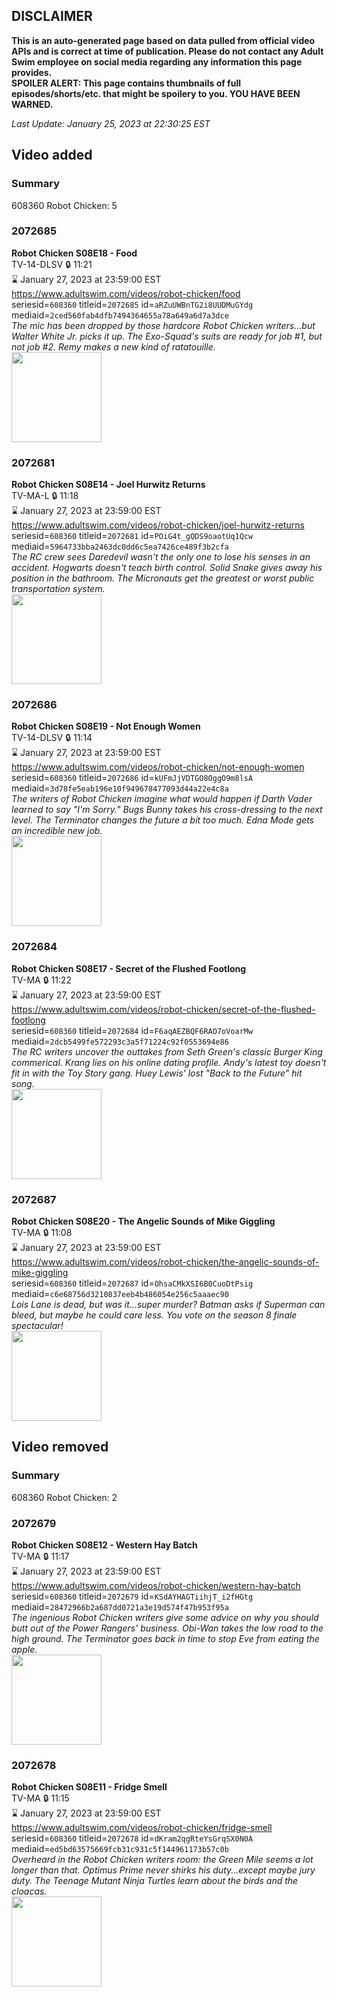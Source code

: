 ## DISCLAIMER
**This is an auto-generated page based on data pulled from official video APIs and is correct at time of publication. Please do not contact any Adult Swim employee on social media regarding any information this page provides.**  
**SPOILER ALERT: This page contains thumbnails of full episodes/shorts/etc. that might be spoilery to you. YOU HAVE BEEN WARNED.**  

_Last Update: January 25, 2023 at 22:30:25 EST_
## Video added
### Summary
608360 Robot Chicken: 5  
### 2072685
**Robot Chicken S08E18 - Food**  
TV-14-DLSV 🔒 11:21  
⌛ January 27, 2023 at 23:59:00 EST  
https://www.adultswim.com/videos/robot-chicken/food  
seriesid=`608360` titleid=`2072685` id=`aRZuUWBnTG2i8UUDMuGYdg` mediaid=`2ced560fab4dfb7494364655a78a649a6d7a3dce`  
_The mic has been dropped by those hardcore Robot Chicken writers…but Walter White Jr. picks it up. The Exo-Squad's suits are ready for job #1, but not job #2. Remy makes a new kind of ratatouille._  
<a href="https://media.cdn.adultswim.com/uploads/20200406/thumbnails/2_20461256381-robotchicken_818_dup-20160330.jpg"><img src="https://media.cdn.adultswim.com/uploads/20200406/thumbnails/2_20461256381-robotchicken_818_dup-20160330.jpg" height="144px" /></a>
### 2072681
**Robot Chicken S08E14 - Joel Hurwitz Returns**  
TV-MA-L 🔒 11:18  
⌛ January 27, 2023 at 23:59:00 EST  
https://www.adultswim.com/videos/robot-chicken/joel-hurwitz-returns  
seriesid=`608360` titleid=`2072681` id=`POiG4t_gQDS9oaotUq1Qcw` mediaid=`5964733bba2463dc0dd6c5ea7426ce489f3b2cfa`  
_The RC crew sees Daredevil wasn't the only one to lose his senses in an accident. Hogwarts doesn't teach birth control. Solid Snake gives away his position in the bathroom. The Micronauts get the greatest or worst public transportation system._  
<a href="https://media.cdn.adultswim.com/uploads/20200406/thumbnails/2_20461254180-robotchicken_814_air_cid-2RJ6F.jpg"><img src="https://media.cdn.adultswim.com/uploads/20200406/thumbnails/2_20461254180-robotchicken_814_air_cid-2RJ6F.jpg" height="144px" /></a>
### 2072686
**Robot Chicken S08E19 - Not Enough Women**  
TV-14-DLSV 🔒 11:14  
⌛ January 27, 2023 at 23:59:00 EST  
https://www.adultswim.com/videos/robot-chicken/not-enough-women  
seriesid=`608360` titleid=`2072686` id=`kUFmJjVDTGO8OggO9m8lsA` mediaid=`3d78fe5eab196e10f949678477093d44a22e4c8a`  
_The writers of Robot Chicken imagine what would happen if Darth Vader learned to say "I'm Sorry." Bugs Bunny takes his cross-dressing to the next level. The Terminator changes the future a bit too much. Edna Mode gets an incredible new job._  
<a href="https://media.cdn.adultswim.com/uploads/20200406/thumbnails/2_20461257104-robotchicken_819_dup-20160502.jpg"><img src="https://media.cdn.adultswim.com/uploads/20200406/thumbnails/2_20461257104-robotchicken_819_dup-20160502.jpg" height="144px" /></a>
### 2072684
**Robot Chicken S08E17 - Secret of the Flushed Footlong**  
TV-MA 🔒 11:22  
⌛ January 27, 2023 at 23:59:00 EST  
https://www.adultswim.com/videos/robot-chicken/secret-of-the-flushed-footlong  
seriesid=`608360` titleid=`2072684` id=`F6aqAEZBQF6RAO7oVoarMw` mediaid=`2dcb5499fe572293c3a5f71224c92f0553694e86`  
_The RC writers uncover the outtakes from Seth Green's classic Burger King commerical. Krang lies on his online dating profile. Andy's latest toy doesn't fit in with the Toy Story gang.  Huey Lewis' lost "Back to the Future" hit song._  
<a href="https://media.cdn.adultswim.com/uploads/20200406/thumbnails/2_2046125661-robotchicken_817_dup-20160329.jpg"><img src="https://media.cdn.adultswim.com/uploads/20200406/thumbnails/2_2046125661-robotchicken_817_dup-20160329.jpg" height="144px" /></a>
### 2072687
**Robot Chicken S08E20 - The Angelic Sounds of Mike Giggling**  
TV-MA 🔒 11:08  
⌛ January 27, 2023 at 23:59:00 EST  
https://www.adultswim.com/videos/robot-chicken/the-angelic-sounds-of-mike-giggling  
seriesid=`608360` titleid=`2072687` id=`OhsaCMkXSI6B0CuoDtPsig` mediaid=`c6e68756d3210837eeb4b486054e256c5aaaec90`  
_Lois Lane is dead, but was it…super murder? Batman asks if Superman can bleed, but maybe he could care less. You vote on the season 8 finale spectacular!_  
<a href="https://media.cdn.adultswim.com/uploads/20200406/thumbnails/2_2046131118-robotchicken_820_dup-20160419.jpg"><img src="https://media.cdn.adultswim.com/uploads/20200406/thumbnails/2_2046131118-robotchicken_820_dup-20160419.jpg" height="144px" /></a>
## Video removed
### Summary
608360 Robot Chicken: 2  
### 2072679
**Robot Chicken S08E12 - Western Hay Batch**  
TV-MA 🔒 11:17  
⌛ January 27, 2023 at 23:59:00 EST  
https://www.adultswim.com/videos/robot-chicken/western-hay-batch  
seriesid=`608360` titleid=`2072679` id=`KSdAYHAGTiihjT_i2fHGtg` mediaid=`28472966b2a687dd0721a3e19d574f47b953f95a`  
_The ingenious Robot Chicken writers give some advice on why you should butt out of the Power Rangers' business. Obi-Wan takes the low road to the high ground. The Terminator goes back in time to stop Eve from eating the apple._  
<a href="https://media.cdn.adultswim.com/uploads/20200406/thumbnails/2_20461253210-robotchicken_812_dup-20160222.jpg"><img src="https://media.cdn.adultswim.com/uploads/20200406/thumbnails/2_20461253210-robotchicken_812_dup-20160222.jpg" height="144px" /></a>
### 2072678
**Robot Chicken S08E11 - Fridge Smell**  
TV-MA 🔒 11:15  
⌛ January 27, 2023 at 23:59:00 EST  
https://www.adultswim.com/videos/robot-chicken/fridge-smell  
seriesid=`608360` titleid=`2072678` id=`dKram2qgRteYsGrqSX0N0A` mediaid=`ed5bd63575669fcb31c931c5f144961173b57c0b`  
_Overheard in the Robot Chicken writers room: the Green Mile seems a lot longer than that. Optimus Prime never shirks his duty...except maybe jury duty. The Teenage Mutant Ninja Turtles learn about the birds and the cloacas._  
<a href="https://media.cdn.adultswim.com/uploads/20200406/thumbnails/2_20461252559-robotchicken_811_air_cid-2R09K.jpg"><img src="https://media.cdn.adultswim.com/uploads/20200406/thumbnails/2_20461252559-robotchicken_811_air_cid-2R09K.jpg" height="144px" /></a>
